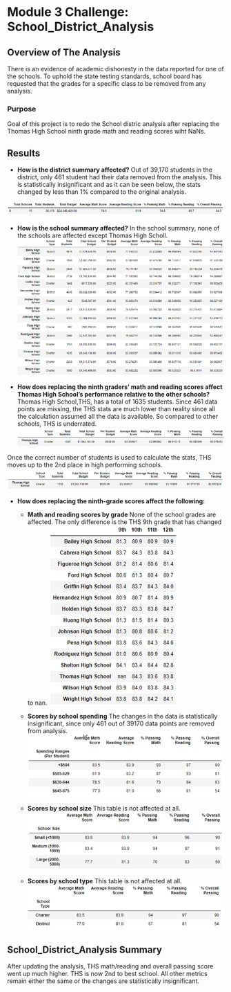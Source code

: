 
# Module 3 Challenge: School_District_Analysis

## Overview of The Analysis
There is an evidence of academic dishonesty in the data reported for one of the schools. To uphold the state testing standards, school board has requested that the grades for a specific class to be removed from any analysis.

### Purpose
Goal of this project is to redo the School distric analysis after replacing the Thomas High School ninth grade math and reading scores wiht NaNs.
## Results
* **How is the district summary affected?**
Out of 39,170 students in the district, only 461 student had their data removed from the analysis. This is statistically insignificant and as it can be seen below, the stats changed by less than 1% compared to the original analysis.

![Updated_district_Analysis](/Resources/updated_district_summary.png)

* **How is the school summary affected?**
In the school summary, none of the schools are affected except Thomas High Scholl.
![Updated_school_Analysis](/Resources/updated_school_summary.png)

* **How does replacing the ninth graders’ math and reading scores affect Thomas High School’s performance relative to the other schools?**
Thomas High School,THS, has a total of 1635 students. Since 461 data points are missing, the THS stats are much lower than reality since all the calculation assumed all the data is available. So compared to other schools, THS is underrated.
![THS_summary_including_all_students](/Resources/THS_summary_total_students.png)

Once the correct number of students is used to calculate the stats, THS moves up to the 2nd place in high performing schools. 
![THS_summary_including_correct_students](/Resources/THS_summary_correct_students.png)


* **How does replacing the ninth-grade scores affect the following:**
    * **Math and reading scores by grade**
    None of the school grades are affected. The only difference is the THS 9th grade that has changed to nan.
    ![Updated_school_grade](/Resources/Updated_school_grade.png)
    * **Scores by school spending**
    The changes in the data is statistically insignificant, since only 461 out of 39170 data points are removed from analysis.
    ![Updated_school_spendings](/Resources/Updated_school_spendings.png)

    * **Scores by school size**
    This table is not affected at all. 
     ![Updated_school_size](/Resources/Updated_school_size.png)
    * **Scores by school type**
    This table is not affected at all. 
    ![Updated_school_type](/Resources/Updated_school_type.png)

## School_District_Analysis Summary
After updating the analysis, THS math/reading and overall passing score went up much higher. 
THS is now 2nd to best school. 
All other metrics remain either the same or the changes are statistically insignificant.
